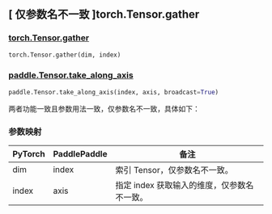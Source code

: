 ## [ 仅参数名不一致 ]torch.Tensor.gather

### [torch.Tensor.gather](https://pytorch.org/docs/stable/generated/torch.Tensor.gather.html?highlight=gather#torch.Tensor.gather)

```python
torch.Tensor.gather(dim, index)
```

### [paddle.Tensor.take_along_axis](https://www.paddlepaddle.org.cn/documentation/docs/zh/develop/api/paddle/Tensor_cn.html#take-along-axis-arr-index-axis)

```python
paddle.Tensor.take_along_axis(index, axis, broadcast=True)
```

两者功能一致且参数用法一致，仅参数名不一致，具体如下：

### 参数映射

| PyTorch | PaddlePaddle | 备注                                      |
| ------- | ------------ | ----------------------------------------- |
| dim     | index        | 索引 Tensor，仅参数名不一致。               |
| index   | axis         | 指定 index 获取输入的维度，仅参数名不一致。 |
